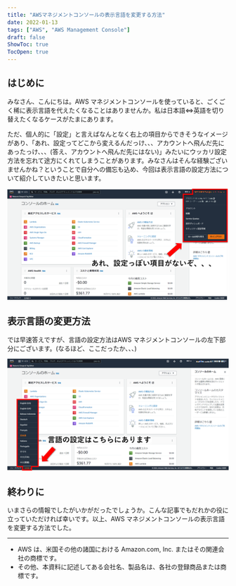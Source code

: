 ```yaml
---
title: "AWSマネジメントコンソールの表示言語を変更する方法"
date: 2022-01-13
tags: ["AWS", "AWS Management Console"]
draft: false
ShowToc: true
TocOpen: true
---
```


## はじめに

みなさん、こんにちは。AWS マネジメントコンソールを使っていると、ごくごく稀に表示言語を代えたくなることはありませんか。私は日本語⇔英語を切り替えたくなるケースがたまにあります。

ただ、個人的に「設定」と言えばなんとなく右上の項目からできそうなイメージがあり、「あれ、設定ってどこから変えるんだっけ、、、アカウントへ飛んだ先にあったっけ、、、(答え、アカウントへ飛んだ先にはない)」みたいにウッカリ設定方法を忘れて途方にくれてしまうことがあります。みなさんはそんな経験ございませんかね？ということで自分への備忘も込め、今回は表示言語の設定方法について紹介していきたいと思います。

![01-where-is-settings.png](images/01-where-is-settings.png)


## 表示言語の変更方法

では早速答えですが、言語の設定方法はAWS マネジメントコンソールの左下部分にございます。(なるほど、ここだったか、、、)

![02-language-settings.png](images/02-language-settings.png)

## 終わりに

いまさらの情報でしたがいかがだったでしょうか。こんな記事でもだれかの役に立っていただければ幸いです。以上、AWS マネジメントコンソールの表示言語を変更する方法でした。

---

- AWS は、米国その他の諸国における Amazon.com, Inc. またはその関連会社の商標です。
- その他、本資料に記述してある会社名、製品名は、各社の登録商品または商標です。

